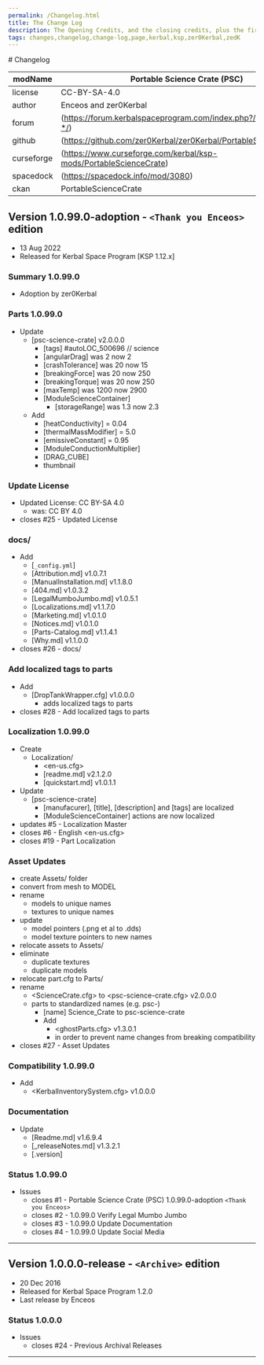 ```yaml
---
permalink: /Changelog.html
title: The Change Log
description: The Opening Credits, and the closing credits, plus the first of two (or is three) end credit scenes
tags: changes,changelog,change-log,page,kerbal,ksp,zer0Kerbal,zedK
---
```


<!-- 
hdr-changelog.md v1.0.0.0
Drop Tank Wrapper (DROP) by Kerbal Hacks
created: 13 May 2022
updated:
CC BY-ND 4.0 by zer0Kerbal
--># Changelog  
  
| modName    | Portable Science Crate (PSC)                                      |
| ---------- | ----------------------------------------------------------------- |
| license    | CC-BY-SA-4.0                                                      |
| author     | Enceos and zer0Kerbal                                             |
| forum      | (https://forum.kerbalspaceprogram.com/index.php?/topic/209350-*/) |
| github     | (https://github.com/zer0Kerbal/zer0Kerbal/PortableScienceCrate)   |
| curseforge | (https://www.curseforge.com/kerbal/ksp-mods/PortableScienceCrate) |
| spacedock  | (https://spacedock.info/mod/3080)                                 |
| ckan       | PortableScienceCrate                                              |

## Version 1.0.99.0-adoption - `<Thank you Enceos>` edition

* 13 Aug 2022  
* Released for Kerbal Space Program [KSP 1.12.x]

### Summary 1.0.99.0

* Adoption by zer0Kerbal

### Parts 1.0.99.0

* Update
  * [psc-science-crate] v2.0.0.0
    * [tags] #autoLOC_500696 // science
    * [angularDrag] was 2 now 2
    * [crashTolerance] was 20 now 15
    * [breakingForce] was 20 now 250
    * [breakingTorque] was 20 now 250
    * [maxTemp] was 1200 now 2900
    * [ModuleScienceContainer]
      * [storageRange] was 1.3 now 2.3
  * Add
    * [heatConductivity] = 0.04
    * [thermalMassModifier] = 5.0
    * [emissiveConstant] = 0.95
    * [ModuleConductionMultiplier]
    * [DRAG_CUBE]
    * thumbnail

### Update License

* Updated License: CC BY-SA 4.0
  * was: CC BY 4.0
* closes #25 - Updated  License

### docs/

* Add
  * [`_config.yml`]
  * [Attribution.md] v1.0.7.1
  * [ManualInstallation.md] v1.1.8.0
  * [404.md] v1.0.3.2
  * [LegalMumboJumbo.md] v1.0.5.1
  * [Localizations.md] v1.1.7.0
  * [Marketing.md] v1.0.1.0
  * [Notices.md] v1.0.1.0
  * [Parts-Catalog.md] v1.1.4.1
  * [Why.md] v1.1.0.0
* closes #26 - docs/

### Add localized tags to parts

* Add
  * [DropTankWrapper.cfg] v1.0.0.0
    * adds localized tags to parts
* closes #28 - Add localized tags to parts

### Localization 1.0.99.0

* Create
  * Localization/
    * <en-us.cfg>
    * [readme.md] v2.1.2.0
    * [quickstart.md] v1.0.1.1
* Update
  * [psc-science-crate]
    * [manufacurer], [title], [description] and [tags] are localized
    * [ModuleScienceContainer] actions are now localized
* updates #5 - Localization Master
* closes #6 - English <en-us.cfg>
* closes #19 - Part Localization

### Asset Updates

* create Assets/ folder
* convert from mesh to MODEL
* rename
  * models to unique names
  * textures to unique names
* update
  * model pointers (.png et al to .dds)
  * model texture pointers to new names
* relocate assets to Assets/
* eliminate
  * duplicate textures
  * duplicate models
* relocate part.cfg to Parts/
* rename
  * <ScienceCrate.cfg> to <psc-science-crate.cfg> v2.0.0.0
  * parts to standardized names (e.g. psc-)
    * [name] Science_Crate to psc-science-crate
    * Add
      * <ghostParts.cfg> v1.3.0.1
      * in order to prevent name changes from breaking compatibility
* closes #27 - Asset Updates

### Compatibility 1.0.99.0

* Add
  * <KerbalInventorySystem.cfg> v1.0.0.0

### Documentation

* Update
  * [Readme.md] v1.6.9.4
  * [_releaseNotes.md] v1.3.2.1
  * [.version]

### Status 1.0.99.0

* Issues
  * closes #1 - Portable Science Crate (PSC) 1.0.99.0-adoption `<Thank you Enceos>`
  * closes #2 - 1.0.99.0 Verify Legal Mumbo Jumbo
  * closes #3 - 1.0.99.0 Update Documentation
  * closes #4 - 1.0.99.0 Update Social Media

---

## Version 1.0.0.0-release - `<Archive>` edition

* 20 Dec 2016
* Released for Kerbal Space Program 1.2.0
* Last release by Enceos

### Status 1.0.0.0

* Issues
  * closes #24 - Previous Archival Releases

---
